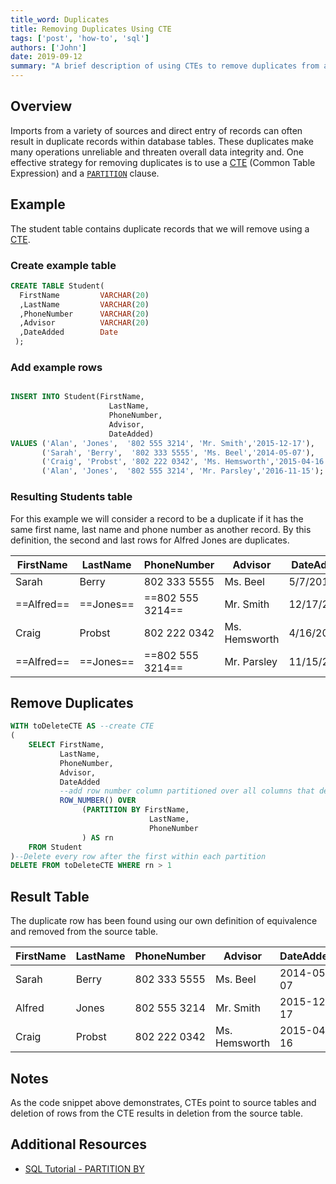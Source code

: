 ```yaml
---
title_word: Duplicates
title: Removing Duplicates Using CTE
tags: ['post', 'how-to', 'sql']
authors: ['John']
date: 2019-09-12
summary: "A brief description of using CTEs to remove duplicates from a table."
---
```


## Overview

Imports from a variety of sources and direct entry of records can often result in duplicate records within database tables. These duplicates make many operations unreliable and threaten overall data integrity and. One effective strategy for removing duplicates is to use a [CTE](https://www.essentialsql.com/introduction-common-table-expressions-ctes/) (Common Table Expression) and a [`PARTITION`](http://www.sqltutorial.org/sql-window-functions/sql-partition-by/) clause.

## Example

The student table contains duplicate records that we will remove using a [CTE](https://www.essentialsql.com/introduction-common-table-expressions-ctes/).

### Create example table

```SQL
CREATE TABLE Student(
  FirstName         VARCHAR(20)
  ,LastName         VARCHAR(20)
  ,PhoneNumber      VARCHAR(20)
  ,Advisor          VARCHAR(20)
  ,DateAdded        Date
 );

```

### Add example rows

```SQL

INSERT INTO Student(FirstName,
                      LastName,
                      PhoneNumber,
                      Advisor,
                      DateAdded)
VALUES ('Alan', 'Jones',  '802 555 3214', 'Mr. Smith','2015-12-17'),
       ('Sarah', 'Berry',  '802 333 5555', 'Ms. Beel','2014-05-07'),
       ('Craig', 'Probst', '802 222 0342', 'Ms. Hemsworth','2015-04-16'),
       ('Alan', 'Jones',  '802 555 3214', 'Mr. Parsley','2016-11-15');


```

### Resulting Students table

For this example we will consider a record to be a duplicate if it has the same first name, last name and phone number as another record. By this definition, the second and last rows for Alfred Jones are duplicates.

| FirstName   | LastName  | PhoneNumber      | Advisor       | DateAdded  |
|-------------|-----------|------------------|---------------|------------|
| Sarah       | Berry     | 802 333 5555     | Ms. Beel      | 5/7/2014   |
| ==Alfred==  | ==Jones== | ==802 555 3214== | Mr. Smith     | 12/17/2014 |
| Craig       | Probst    | 802 222 0342     | Ms. Hemsworth | 4/16/2015  |
| ==Alfred==  | ==Jones== | ==802 555 3214== | Mr. Parsley   | 11/15/2016 |


## Remove Duplicates

```SQL
WITH toDeleteCTE AS --create CTE
(
    SELECT FirstName,
           LastName,
           PhoneNumber,
           Advisor,
           DateAdded
           --add row number column partitioned over all columns that define a row as unique
           ROW_NUMBER() OVER
                (PARTITION BY FirstName,
                               LastName,
                               PhoneNumber
                ) AS rn
    FROM Student
)--Delete every row after the first within each partition
DELETE FROM toDeleteCTE WHERE rn > 1
```

## Result Table

The duplicate row has been found using our own definition of equivalence and removed from the source table.

| FirstName | LastName | PhoneNumber  | Advisor       | DateAdded  |
|-----------|----------|--------------|---------------|------------|
| Sarah     | Berry    | 802 333 5555 | Ms. Beel      | 2014-05-07 |
| Alfred    | Jones    | 802 555 3214 | Mr. Smith     | 2015-12-17 |
| Craig     | Probst   | 802 222 0342 | Ms. Hemsworth | 2015-04-16 |


## Notes

As the code snippet above demonstrates, CTEs point to source tables and deletion of rows from the CTE results in deletion from the source table.


## Additional Resources

* [SQL Tutorial - PARTITION BY](http://www.sqltutorial.org/sql-window-functions/sql-partition-by/)

